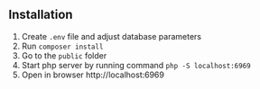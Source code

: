## Installation

1. Create `.env` file and adjust database parameters
1. Run `composer install`
1. Go to the `public` folder 
1. Start php server by running command `php -S localhost:6969` 
1. Open in browser http://localhost:6969

